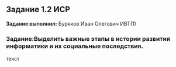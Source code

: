 ## Задание 1.2 ИСР

**Задание выполнил:** Буряков Иван Олегович ИВТ(1)

### Задание:Выделить важные этапы в истории развития информатики и их социальные последствия.

текст
